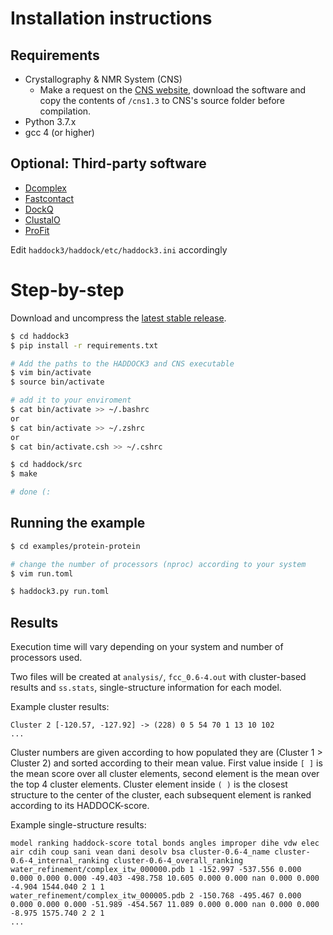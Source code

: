 # Installation instructions

## Requirements
 * Crystallography & NMR System (CNS)
    * Make a request on the [CNS website](http://cns-online.org/v1.3/), download the software and copy the contents of `/cns1.3` to CNS's source folder before compilation.
 * Python 3.7.x
 * gcc 4 (or higher)
 
## Optional: Third-party software
 * [Dcomplex](http://compbio.iupui.edu/group/4/pages/downloads)
 * [Fastcontact](http://structure.pitt.edu/software/FastContact/)
 * [DockQ](https://github.com/bjornwallner/DockQ/)
 * [ClustalO](http://www.clustal.org/omega/)
 * [ProFit](http://www.bioinf.org.uk/software/profit/)
 
Edit `haddock3/haddock/etc/haddock3.ini` accordingly

 # Step-by-step
 
 Download and uncompress the [latest stable release](https://github.com/haddocking/haddock3/releases).
 

 ```bash
$ cd haddock3
$ pip install -r requirements.txt

# Add the paths to the HADDOCK3 and CNS executable
$ vim bin/activate
$ source bin/activate

# add it to your enviroment
$ cat bin/activate >> ~/.bashrc
or
$ cat bin/activate >> ~/.zshrc
or
$ cat bin/activate.csh >> ~/.cshrc

$ cd haddock/src
$ make

# done (:
```

## Running the example

```bash
$ cd examples/protein-protein

# change the number of processors (nproc) according to your system
$ vim run.toml

$ haddock3.py run.toml
```

## Results
Execution time will vary depending on your system and number of processors used. 

Two files will be created at `analysis/`, `fcc_0.6-4.out` with cluster-based results and `ss.stats`, single-structure information for each model.

Example cluster results:
```
Cluster 2 [-120.57, -127.92] -> (228) 0 5 54 70 1 13 10 102 
...
```
Cluster numbers are given according to how populated they are (Cluster 1 > Cluster 2) and sorted according to their mean value. First value inside `[ ]` is the mean score over all cluster elements, second element is the mean over the top 4 cluster elements.
Cluster element inside `( )` is the closest structure to the center of the cluster, each subsequent element is ranked according to its HADDOCK-score. 

Example single-structure results:

```
model ranking haddock-score total bonds angles improper dihe vdw elec air cdih coup sani vean dani desolv bsa cluster-0.6-4_name cluster-0.6-4_internal_ranking cluster-0.6-4_overall_ranking
water_refinement/complex_itw_000000.pdb 1 -152.997 -537.556 0.000 0.000 0.000 0.000 -49.403 -498.758 10.605 0.000 0.000 nan 0.000 0.000 -4.904 1544.040 2 1 1 
water_refinement/complex_itw_000005.pdb 2 -150.768 -495.467 0.000 0.000 0.000 0.000 -51.989 -454.567 11.089 0.000 0.000 nan 0.000 0.000 -8.975 1575.740 2 2 1
...
``` 